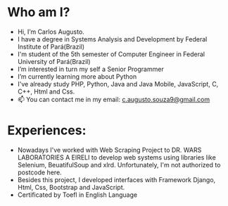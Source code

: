 # Who am I?
- Hi, I’m Carlos Augusto. 
- I have a degree in Systems Analysis and Development by Federal Institute of Pará(Brazil)
- I'm student of the 5th semester of Computer Engineer in Federal University of Pará(Brazil)
- I’m interested in turn my self a Senior Programmer
- I’m currently learning more about Python
- I've already study PHP, Python, Java and Java Mobile, JavaScript, C, C++, Html and Css.
- 📫 You can contact me in my email: c.augusto.souza9@gmail.com

# Experiences:
- Nowadays I've worked with Web Scraping Project to DR. WARS LABORATORIES A EIRELI to develop web systems using libraries like Selenium, BeuatifulSoup and xlrd. Unfortunately, I'm not authorized to postcode here.
- Besides this project, I developed interfaces with Framework Django, Html, Css, Bootstrap and JavaScript.
- Certificated by Toefl in English Language

<!---
CaarlosAugusto/CaarlosAugusto is a ✨ special ✨ repository because its `README.md` (this file) appears on your GitHub profile.
You can click the Preview link to take a look at your changes.
--->

